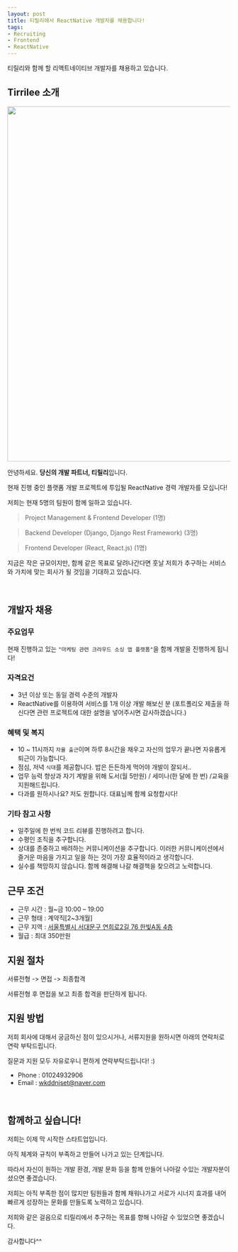 ```yaml
---
layout: post
title: 티릴리에서 ReactNative 개발자를 채용합니다!
tags:
- Recruiting
- Frontend
- ReactNative
---
```

 

티릴리와 함께 할 리액트네이티브 개발자를 채용하고 있습니다.

## Tirrilee 소개

<img src='https://github.com/Tirrilee/tirrilee.github.io/blob/master/images/banner.png?raw=true' width='800px'/>

안녕하세요. **당신의 개발 파트너, 티릴리**입니다.

현재 진행 중인 플랫폼 개발 프로젝트에 투입될 ReactNative 경력 개발자를 모십니다!

저희는 현재 5명의 팀원이 함께 일하고 있습니다.

> Project Management & Frontend Developer (1명)

> Backend Developer (Django, Django Rest Framework) (3명)

> Frontend Developer (React, React.js) (1명)

지금은 작은 규모이지만, 함께 같은 목표로 달려나간다면 훗날 저희가 추구하는 서비스와 가치에 맞는 회사가 될 것임을 기대하고 있습니다.

<br/>

## 개발자 채용

### 주요업무

현재 진행하고 있는 `"마케팅 관련 크라우드 소싱 앱 플랫폼"`을 함께 개발을 진행하게 됩니다!

### 자격요건

- 3년 이상 또는 동일 경력 수준의 개발자
- ReactNative를 이용하여 서비스를 1개 이상 개발 해보신 분 (포트폴리오 제출을 하신다면 관련 프로젝트에 대한 설명을 넣어주시면 감사하겠습니다.)
 
### 혜택 및 복지

- 10 ~ 11시까지 `자율 출근`이며 하루 8시간을 채우고 자신의 업무가 끝나면 자유롭게 퇴근이 가능합니다.
- 점심, 저녁 `식대`를 제공합니다. 밥은 든든하게 먹어야 개발이 잘되서..
- 업무 능력 향상과 자기 계발을 위해 도서(월 5만원) / 세미나(한 달에 한 번) /교육을 지원해드립니다.
- 다과를 원하시나요? 저도 원합니다. 대표님께 함께 요청합시다!

### 기타 참고 사항

- 일주일에 한 번씩 코드 리뷰를 진행하려고 합니다. 
- 수평인 조직을 추구합니다.
- 상대를 존중하고 배려하는 커뮤니케이션을 추구합니다. 이러한 커뮤니케이션에서 즐거운 마음을 가지고 일을 하는 것이 가장 효율적이라고 생각합니다.
- 실수를 책망하지 않습니다. 함께 해결해 나갈 해결책을 찾으려고 노력합니다.

## 근무 조건

- 근무 시간 : 월~금 10:00 – 19:00
- 근무 형태 : 계약직[2~3개월]
- 근무 지역 : [서울특별시 서대문구 연희로2길 76 한빛A동 4층](https://map.naver.com/local/siteview.nhn?code=1626002939)
- 월급 : 최대 350만원 

## 지원 절차

서류전형 -> 면접 -> 최종합격

서류전형 후 면접을 보고 최종 합격을 판단하게 됩니다.

## 지원 방법

저희 회사에 대해서 궁금하신 점이 있으시거나, 서류지원을 원하시면 아래의 연락처로 연락 부탁드립니다.

질문과 지원 모두 자유로우니 편하게 연락부탁드립니다! :)

- Phone : 01024932906
- Email : wkddnjset@naver.com

<br/>

## 함께하고 싶습니다!

저희는 이제 막 시작한 스타트업입니다.

아직 체계와 규칙이 부족하고 만들어 나가고 있는 단계입니다.

따라서 자신이 원하는 개발 환경, 개발 문화 등을 함께 만들어 나아갈 수있는 개발자분이셨으면 좋겠습니다.

저희는 아직 부족한 점이 많지만 팀원들과 함께 채워나가고 서로가 시너지 효과를 내어 빠르게 성장하는 문화를 만들도록 노력하고 있습니다.

저희와 같은 걸음으로 티릴리에서 추구하는 목표를 향해 나아갈 수 있었으면 좋겠습니다.

감사합니다^^